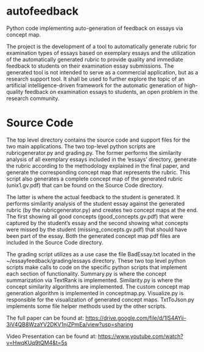 # autofeedback
Python code implementing auto-generation of feedback on essays via concept map.

The project is the development of a tool to automatically generate rubric for examination types of essays based on exemplary essays and the utilization of the automatically generated rubric to provide quality and immediate feedback to students on their examination essay submissions. The generated tool is not intended to serve as a commercial application, but as a research support tool. It shall be used to further explore the topic of an artificial intelligence-driven framework for the automatic generation of high-quality feedback on examination essays to students, an open problem in the research community.

# Source Code
The top level directory contains the source code and support files for the two main applications. The two top-level python scripts are rubricgenerator.py and grading.py. The former performs the similarity analysis of all exemplary essays included in the ‘essays’ directory, generate the rubric according to the methodology explained in the final paper, and generate the corresponding concept map that represents the rubric. This script also generates a complete concept map of the generated rubric (unix1.gv.pdf) that can be found on the Source Code directory.

The latter is where the actual feedback to the student is generated. It performs similarity analysis of the student essay against the generated rubric (by the rubricgenerator.py) and creates two concept maps at the end. The first showing all good concepts (good_concepts.gv.pdf) that were captured by the student’s essay and the second showing what concepts were missed by the student (missing_concepts.gv.pdf) that should have been part of the essay. Both the generated concept map pdf files are included in the Source Code directory.

The grading script utilizes as a use case the file BadEssay.txt located in the ~/essayfeedback/grading/essays directory.
These two top level python scripts make calls to code on the specific python scripts that implement each section of functionality. Summary.py is where the concept summarization via TextRank is implemented. Similarity.py is where the concept similarity algorithms are implemented. The custom concept map generation algorithm is implemented in conceptmap.py. Visualize.py is responsible for the visualization of generated concept maps. TxtToJson.py implements some file helper methods used by the other scripts.

The full paper can be found at: 
https://drive.google.com/file/d/1lS4AYii-3iV4QB8WzaYV2DKV1njZPmEa/view?usp=sharing

Video Presentation can be found at:
https://www.youtube.com/watch?v=HwqKUq9tQM4&t=5s
